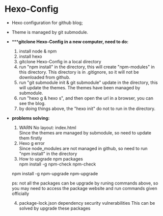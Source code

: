 # Hexo-Config
* Hexo configuration for github blog;
* Theme is managed by git submodule.

* *****gitclone Hexo-Config in a new computer, need to do:**
  1. install node & npm
  2. install hexo
  3. gitclone Hexo-Config in a local directory
  4. run "npm install" in the directory, this will create "npm-modules" in this directory. This directory is in .gitignore, so it will not be downloaded from github.
  5. run "git submodule init & git submodule" update in the directory, this will update the themes. The themes have been managed by submodule.
  6. run "hexo g & hexo s", and then open the url in a browser, you can see the blog.
  7. by doing things above, the "hexo init" do not to run in the directory.

* **problems solving:**
  1. WARN No layout: index.html  \
    Since the themes are managed by submodule, so need to update them firstly
  2. Hexo g error  \
    Since node_modules are not managed in github, so need to run "npm install" in the directory
  3. How to upgrade npm packages  \
    npm install -g npm-check
    npm-check

    npm install -g npm-upgrade
    npm-upgrade

    ps: not all the packages can be upgrade by runing commands above, so you may need to access the package website and run commands given officially

  4. package-lock.json dependency security vulnerabilities
    This can be solved by upgrade these packages




